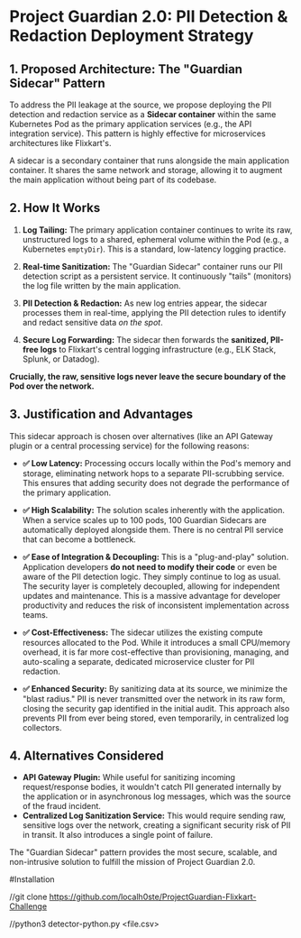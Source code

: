 # Project Guardian 2.0: PII Detection & Redaction Deployment Strategy

## 1. Proposed Architecture: The "Guardian Sidecar" Pattern

To address the PII leakage at the source, we propose deploying the PII detection and redaction service as a **Sidecar container** within the same Kubernetes Pod as the primary application services (e.g., the API integration service). This pattern is highly effective for microservices architectures like Flixkart's.

A sidecar is a secondary container that runs alongside the main application container. It shares the same network and storage, allowing it to augment the main application without being part of its codebase.



## 2. How It Works

1.  **Log Tailing:** The primary application container continues to write its raw, unstructured logs to a shared, ephemeral volume within the Pod (e.g., a Kubernetes `emptyDir`). This is a standard, low-latency logging practice.

2.  **Real-time Sanitization:** The "Guardian Sidecar" container runs our PII detection script as a persistent service. It continuously "tails" (monitors) the log file written by the main application.

3.  **PII Detection & Redaction:** As new log entries appear, the sidecar processes them in real-time, applying the PII detection rules to identify and redact sensitive data *on the spot*.

4.  **Secure Log Forwarding:** The sidecar then forwards the **sanitized, PII-free logs** to Flixkart's central logging infrastructure (e.g., ELK Stack, Splunk, or Datadog).

**Crucially, the raw, sensitive logs never leave the secure boundary of the Pod over the network.**

## 3. Justification and Advantages

This sidecar approach is chosen over alternatives (like an API Gateway plugin or a central processing service) for the following reasons:

* **✅ Low Latency:** Processing occurs locally within the Pod's memory and storage, eliminating network hops to a separate PII-scrubbing service. This ensures that adding security does not degrade the performance of the primary application.

* **✅ High Scalability:** The solution scales inherently with the application. When a service scales up to 100 pods, 100 Guardian Sidecars are automatically deployed alongside them. There is no central PII service that can become a bottleneck.

* **✅ Ease of Integration & Decoupling:** This is a "plug-and-play" solution. Application developers **do not need to modify their code** or even be aware of the PII detection logic. They simply continue to log as usual. The security layer is completely decoupled, allowing for independent updates and maintenance. This is a massive advantage for developer productivity and reduces the risk of inconsistent implementation across teams.

* **✅ Cost-Effectiveness:** The sidecar utilizes the existing compute resources allocated to the Pod. While it introduces a small CPU/memory overhead, it is far more cost-effective than provisioning, managing, and auto-scaling a separate, dedicated microservice cluster for PII redaction.

* **✅ Enhanced Security:** By sanitizing data at its source, we minimize the "blast radius." PII is never transmitted over the network in its raw form, closing the security gap identified in the initial audit. This approach also prevents PII from ever being stored, even temporarily, in centralized log collectors.

## 4. Alternatives Considered

* **API Gateway Plugin:** While useful for sanitizing incoming request/response bodies, it wouldn't catch PII generated internally by the application or in asynchronous log messages, which was the source of the fraud incident.
* **Centralized Log Sanitization Service:** This would require sending raw, sensitive logs over the network, creating a significant security risk of PII in transit. It also introduces a single point of failure.

The "Guardian Sidecar" pattern provides the most secure, scalable, and non-intrusive solution to fulfill the mission of Project Guardian 2.0.

#Installation

//git clone https://github.com/localh0ste/ProjectGuardian-Flixkart-Challenge


//python3 detector-python.py <file.csv>
